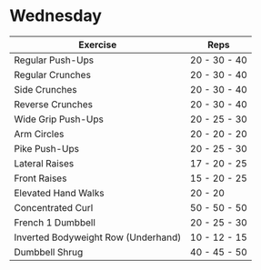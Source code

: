 # Wednesday

| Exercise            					| Reps          |
|---------------------------------------------------------------|-------------------|
| Regular Push-Ups    				| 20 - 30 - 40 |
| Regular Crunches  			        	| 20 - 30 - 40 |
| Side Crunches       				   	| 20 - 30 - 40 |
| Reverse Crunches 					| 20 - 30 - 40 |
| Wide Grip Push-Ups 				| 20 - 25 - 30 |
| Arm Circles	 					| 20 - 20 - 20 |
| Pike Push-Ups 					| 20 - 25 - 30 |
| Lateral Raises 					| 17 - 20 - 25 |
| Front Raises 						| 15 - 20 - 25 |
| Elevated Hand Walks 				| 20 - 20        |
| Concentrated Curl 					| 50 - 50 - 50 |
| French 1 Dumbbell	 				| 20 - 25 - 30 |
| Inverted Bodyweight Row (Underhand)	| 10 - 12 - 15 |
| Dumbbell Shrug					| 40 - 45 - 50 |
